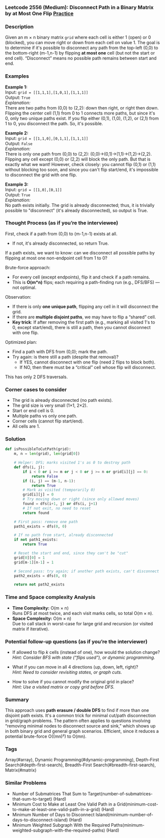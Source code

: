 ### Leetcode 2556 (Medium): Disconnect Path in a Binary Matrix by at Most One Flip [Practice](https://leetcode.com/problems/disconnect-path-in-a-binary-matrix-by-at-most-one-flip)

### Description  
Given an m × n binary matrix `grid` where each cell is either 1 (open) or 0 (blocked), you can move right or down from each cell on value 1. The goal is to determine if it's possible to disconnect any path from the top-left (0,0) to the bottom-right (m-1,n-1) by flipping **at most one** cell (but not the start or end cell). “Disconnect” means no possible path remains between start and end.

### Examples  

**Example 1:**  
Input: `grid = [[1,1,1],[1,0,1],[1,1,1]]`  
Output: `True`  
*Explanation:*  
There are two paths from (0,0) to (2,2): down then right, or right then down. Flipping the center cell (1,1) from 0 to 1 connects more paths, but since it's 0, only two unique paths exist. If you flip either (0,1), (1,0), (1,2), or (2,1) from 1 to 0, you disconnect the path. So, it's possible.

**Example 2:**  
Input: `grid = [[1,1,0],[0,1,1],[1,1,1]]`  
Output: `False`  
*Explanation:*  
There is only one path from (0,0) to (2,2): (0,0)→(0,1)→(1,1)→(1,2)→(2,2). Flipping any cell except (0,0) or (2,2) will block the only path. But that is exactly what we want! However, check closely: you cannot flip (0,1) or (1,1) without blocking too soon, and since you can't flip start/end, it's impossible to disconnect the grid with one flip.

**Example 3:**  
Input: `grid = [[1,0],[0,1]]`  
Output: `True`  
*Explanation:*  
No path exists initially. The grid is already disconnected; thus, it is trivially possible to "disconnect" (it's already disconnected), so output is True.

### Thought Process (as if you’re the interviewee)  
First, check if a path from (0,0) to (m-1,n-1) exists at all.  
- If not, it's already disconnected, so return True.

If a path exists, we want to know: can we disconnect all possible paths by flipping at most one non-endpoint cell from 1 to 0? 

Brute-force approach:
- For every cell (except endpoints), flip it and check if a path remains.
- This is **O(m\*n)** flips; each requiring a path-finding run (e.g., DFS/BFS) — not optimal.

Observation:
- If there is only **one unique path**, flipping any cell in it will disconnect the grid.
- If there are **multiple disjoint paths**, we may have to flip a “shared” cell.
- **Key trick**: If after removing the first path (e.g., marking all visited 1's to 0, except start/end), there is still a path, then you cannot disconnect with one flip.

Optimized plan:
- Find a path with DFS from (0,0); mark the path.
- Try again: is there still a path (despite that removal)? 
  - If YES, cannot disconnect with one flip (need 2 flips to block both).
  - If NO, then there must be a “critical” cell whose flip will disconnect.

This has only 2 DFS traversals.

### Corner cases to consider  
- The grid is already disconnected (no path exists).
- The grid size is very small (1×1, 2×2).
- Start or end cell is 0.
- Multiple paths vs only one path.
- Corner cells (cannot flip start/end).
- All cells are 1.

### Solution

```python
def isPossibleToCutPath(grid):
    m, n = len(grid), len(grid[0])

    # Helper: DFS; marks visited 1's as 0 to destroy path
    def dfs(i, j):
        if i < 0 or i >= m or j < 0 or j >= n or grid[i][j] == 0:
            return False
        if (i, j) == (m-1, n-1):
            return True
        # Mark as visited (temporarily 0)
        grid[i][j] = 0
        # Try moving down or right (since only allowed moves)
        found = dfs(i+1, j) or dfs(i, j+1)
        # If not exit, no need to reset
        return found

    # First pass: remove one path
    path1_exists = dfs(0, 0)

    # If no path from start, already disconnected
    if not path1_exists:
        return True

    # Reset the start and end, since they can't be "cut"
    grid[0][0] = 1
    grid[m-1][n-1] = 1

    # Second pass: try again; if another path exists, can't disconnect with one flip
    path2_exists = dfs(0, 0)

    return not path2_exists
```

### Time and Space complexity Analysis  

- **Time Complexity:** O(m × n)  
  Runs DFS at most twice, and each visit marks cells, so total O(m × n).
- **Space Complexity:** O(m × n)  
  Due to call stack in worst-case for large grid and recursion (or visited matrix if iterative).

### Potential follow-up questions (as if you’re the interviewer)  

- If allowed to flip *k* cells (instead of one), how would the solution change?  
  *Hint: Consider BFS with state (“flips used”), or dynamic programming.*

- What if you can move in all 4 directions (up, down, left, right)?  
  *Hint: Need to consider revisiting states, or graph cuts.*

- How to solve if you cannot modify the original grid in place?  
  *Hint: Use a visited matrix or copy grid before DFS.*

### Summary
This approach uses **path erasure / double DFS** to find if more than one disjoint path exists. It's a common trick for minimal cut/path disconnection in grid/graph problems. The pattern often applies to questions involving “removing minimal nodes to disconnect source and sink,” which shows up in both binary grid and general graph scenarios. Efficient, since it reduces a potential brute-force O((mn)²) to O(mn).

### Tags
Array(#array), Dynamic Programming(#dynamic-programming), Depth-First Search(#depth-first-search), Breadth-First Search(#breadth-first-search), Matrix(#matrix)

### Similar Problems
- Number of Submatrices That Sum to Target(number-of-submatrices-that-sum-to-target) (Hard)
- Minimum Cost to Make at Least One Valid Path in a Grid(minimum-cost-to-make-at-least-one-valid-path-in-a-grid) (Hard)
- Minimum Number of Days to Disconnect Island(minimum-number-of-days-to-disconnect-island) (Hard)
- Minimum Weighted Subgraph With the Required Paths(minimum-weighted-subgraph-with-the-required-paths) (Hard)